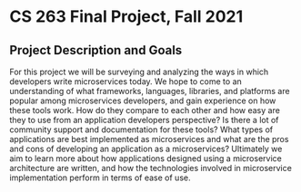 # CS 263 Final Project, Fall 2021

## Project Description and Goals

For this project we will be surveying and analyzing the ways in which developers write microservices today. We hope to come to an understanding of what frameworks, languages, libraries, and platforms are popular among microservices developers, and gain experience on how these tools work. How do they compare to each other and how easy are they to use from an application developers perspective? Is there a lot of community support and documentation for these tools? What types of applications are best implemented as microservices and what are the pros and cons of developing an application as a microservices? Ultimately we aim to learn more about how applications designed using a microservice architecture are written, and how the technologies involved in microservice implementation perform in terms of ease of use. 

